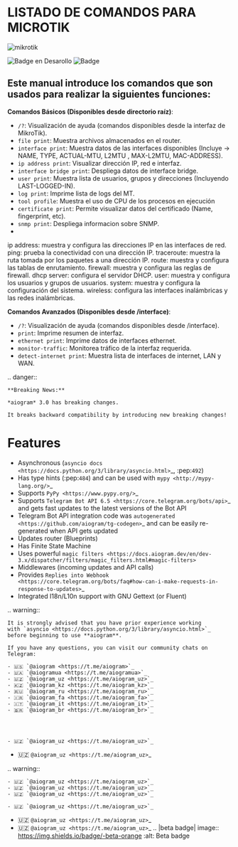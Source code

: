 # LISTADO DE COMANDOS PARA MICROTIK       
![mikrotik](https://user-images.githubusercontent.com/83385717/224432078-4f3c3a2d-e1ba-4655-9539-53ac7d442de2.png)

   ![Badge en Desarollo](https://img.shields.io/badge/STATUS-EN%20DESAROLLO-green)
   ![Badge](https://img.shields.io/pypi/status/aiogram.svg?style=flat-square)
## Este manual introduce los comandos que son usados para realizar la siguientes funciones:

**Comandos Básicos (Disponibles desde directorio raíz)**:
 - `/?`: Visualización de ayuda (comandos disponibles desde la interfaz de MikroTik).
 - `file print`: Muestra archivos almacenados en el router.
 - `interface print`: Muestra datos de las interfaces disponibles (Incluye -> NAME, TYPE, ACTUAL-MTU, L2MTU , MAX-L2MTU, MAC-ADDRESS).
 - `ip address print`: Visualizar dirección IP, red e interfaz.
 - `interface bridge print`: Despliega datos de interface bridge.
 - `user print`: Muestra lista de usuarios, grupos y direcciones (Incluyendo LAST-LOGGED-IN).
 - `log print`: Imprime lista de logs del MT.
 - `tool profile`: Muestra el uso de CPU de los procesos en ejecución
 - `certificate print`: Permite visualizar datos del certificado (Name, fingerprint, etc).
 - `snmp print`: Despliega informacion sobre SNMP.
 - 
ip address: muestra y configura las direcciones IP en las interfaces de red.
ping: prueba la conectividad con una dirección IP.
traceroute: muestra la ruta tomada por los paquetes a una dirección IP.
route: muestra y configura las tablas de enrutamiento.
firewall: muestra y configura las reglas de firewall.
dhcp server: configura el servidor DHCP.
user: muestra y configura los usuarios y grupos de usuarios.
system: muestra y configura la configuración del sistema.
wireless: configura las interfaces inalámbricas y las redes inalámbricas.

**Comandos Avanzados (Disponibles desde /interface)**:
 - `/?`: Visualización de ayuda (comandos disponibles desde /interface).
 - `print`: Imprime resumen de interfaz.
 - `ethernet print`: Imprime datos de interfaces ethernet.
 - `monitor-traffic`: Monitorea tráfico de la interfaz requerida.
 - `detect-internet print`: Muestra lista de interfaces de internet, LAN y WAN.


.. danger::

    **Breaking News:**

    *aiogram* 3.0 has breaking changes.

    It breaks backward compatibility by introducing new breaking changes!

Features
========

- Asynchronous (`asyncio docs <https://docs.python.org/3/library/asyncio.html>`_, :pep:`492`)
- Has type hints (:pep:`484`) and can be used with `mypy <http://mypy-lang.org/>`_
- Supports `PyPy <https://www.pypy.org/>`_
- Supports `Telegram Bot API 6.5 <https://core.telegram.org/bots/api>`_ and gets fast updates to the latest versions of the Bot API
- Telegram Bot API integration code was `autogenerated <https://github.com/aiogram/tg-codegen>`_ and can be easily re-generated when API gets updated
- Updates router (Blueprints)
- Has Finite State Machine
- Uses powerful `magic filters <https://docs.aiogram.dev/en/dev-3.x/dispatcher/filters/magic_filters.html#magic-filters>`
- Middlewares (incoming updates and API calls)
- Provides `Replies into Webhook <https://core.telegram.org/bots/faq#how-can-i-make-requests-in-response-to-updates>`_
- Integrated I18n/L10n support with GNU Gettext (or Fluent)


.. warning::

    It is strongly advised that you have prior experience working
    with `asyncio <https://docs.python.org/3/library/asyncio.html>`_
    before beginning to use **aiogram**.

    If you have any questions, you can visit our community chats on Telegram:

    - 🇺🇸 `@aiogram <https://t.me/aiogram>`_
    - 🇺🇦 `@aiogramua <https://t.me/aiogramua>`_
    - 🇺🇿 `@aiogram_uz <https://t.me/aiogram_uz>`_
    - 🇰🇿 `@aiogram_kz <https://t.me/aiogram_kz>`_
    - 🇷🇺 `@aiogram_ru <https://t.me/aiogram_ru>`_
    - 🇮🇷 `@aiogram_fa <https://t.me/aiogram_fa>`_
    - 🇮🇹 `@aiogram_it <https://t.me/aiogram_it>`_
    - 🇧🇷 `@aiogram_br <https://t.me/aiogram_br>`_




    - 🇺🇿 `@aiogram_uz <https://t.me/aiogram_uz>`_
- 🇺🇿 `@aiogram_uz <https://t.me/aiogram_uz>`_
    
.. warning::

    - 🇺🇿 `@aiogram_uz <https://t.me/aiogram_uz>`_
    - 🇺🇿 `@aiogram_uz <https://t.me/aiogram_uz>`_
    - 🇺🇿 `@aiogram_uz <https://t.me/aiogram_uz>`_
    
    - 🇺🇿 `@aiogram_uz <https://t.me/aiogram_uz>`_
    
    
- 🇺🇿 `@aiogram_uz <https://t.me/aiogram_uz>`_
- 🇺🇿 `@aiogram_uz <https://t.me/aiogram_uz>`_
.. |beta badge| image:: https://img.shields.io/badge/-beta-orange
  :alt: Beta badge
